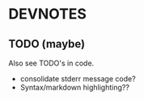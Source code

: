 # DEVNOTES

## TODO (maybe)

Also see TODO's in code.

- consolidate stderr message code?
- Syntax/markdown highlighting??
